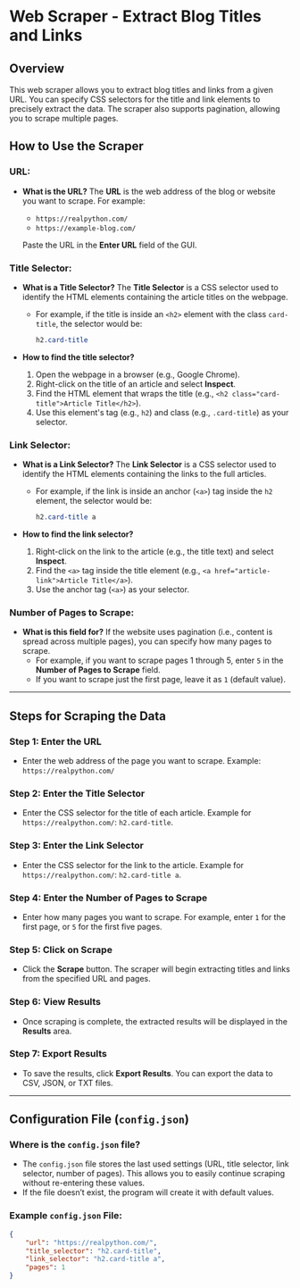 # Web Scraper - Extract Blog Titles and Links

## Overview
This web scraper allows you to extract blog titles and links from a given URL. You can specify CSS selectors for the title and link elements to precisely extract the data. The scraper also supports pagination, allowing you to scrape multiple pages.

## How to Use the Scraper

### **URL:**
- **What is the URL?**
  The **URL** is the web address of the blog or website you want to scrape. For example:
  - `https://realpython.com/`
  - `https://example-blog.com/`
  
  Paste the URL in the **Enter URL** field of the GUI.

### **Title Selector:**
- **What is a Title Selector?**
  The **Title Selector** is a CSS selector used to identify the HTML elements containing the article titles on the webpage.
  - For example, if the title is inside an `<h2>` element with the class `card-title`, the selector would be:
    ```css
    h2.card-title
    ```

- **How to find the title selector?**
  1. Open the webpage in a browser (e.g., Google Chrome).
  2. Right-click on the title of an article and select **Inspect**.
  3. Find the HTML element that wraps the title (e.g., `<h2 class="card-title">Article Title</h2>`).
  4. Use this element's tag (e.g., `h2`) and class (e.g., `.card-title`) as your selector.

### **Link Selector:**
- **What is a Link Selector?**
  The **Link Selector** is a CSS selector used to identify the HTML elements containing the links to the full articles.
  - For example, if the link is inside an anchor (`<a>`) tag inside the `h2` element, the selector would be:
    ```css
    h2.card-title a
    ```

- **How to find the link selector?**
  1. Right-click on the link to the article (e.g., the title text) and select **Inspect**.
  2. Find the `<a>` tag inside the title element (e.g., `<a href="article-link">Article Title</a>`).
  3. Use the anchor tag (`<a>`) as your selector.

### **Number of Pages to Scrape:**
- **What is this field for?**
  If the website uses pagination (i.e., content is spread across multiple pages), you can specify how many pages to scrape.
  - For example, if you want to scrape pages 1 through 5, enter `5` in the **Number of Pages to Scrape** field.
  - If you want to scrape just the first page, leave it as `1` (default value).

---

## Steps for Scraping the Data

### **Step 1: Enter the URL**
- Enter the web address of the page you want to scrape. Example: `https://realpython.com/`

### **Step 2: Enter the Title Selector**
- Enter the CSS selector for the title of each article. Example for `https://realpython.com/`: `h2.card-title`.

### **Step 3: Enter the Link Selector**
- Enter the CSS selector for the link to the article. Example for `https://realpython.com/`: `h2.card-title a`.

### **Step 4: Enter the Number of Pages to Scrape**
- Enter how many pages you want to scrape. For example, enter `1` for the first page, or `5` for the first five pages.

### **Step 5: Click on Scrape**
- Click the **Scrape** button. The scraper will begin extracting titles and links from the specified URL and pages.

### **Step 6: View Results**
- Once scraping is complete, the extracted results will be displayed in the **Results** area.

### **Step 7: Export Results**
- To save the results, click **Export Results**. You can export the data to CSV, JSON, or TXT files.

---

## **Configuration File (`config.json`)**

### Where is the `config.json` file?
- The `config.json` file stores the last used settings (URL, title selector, link selector, number of pages). This allows you to easily continue scraping without re-entering these values.
- If the file doesn’t exist, the program will create it with default values.

### Example `config.json` File:
```json
{
    "url": "https://realpython.com/",
    "title_selector": "h2.card-title",
    "link_selector": "h2.card-title a",
    "pages": 1
}
